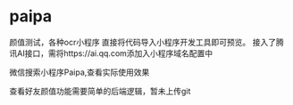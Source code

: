 # paipa
 颜值测试，各种ocr小程序
 直接将代码导入小程序开发工具即可预览。
接入了腾讯AI接口，需将https://ai.qq.com添加入小程序域名配置中


微信搜索小程序Paipa,查看实际使用效果

查看好友颜值功能需要简单的后端逻辑，暂未上传git



